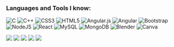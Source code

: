 <!--<h1 align="center">Hi 👋, I'm Prasanna Asole</h1>

<h3 align="center">A passionate coder who loves learning!!!</h3>
<img align="center" alt="coding" width="300" src="https://www.sarvika.com/wp-content/uploads/2021/03/Backend-Developer-Python-GIF-Dribble.gif">
<p align="left"> <img src="https://komarev.com/ghpvc/?username=prasannaasole&label=Profile%20views&color=0e75b6&style=flat" alt="prasannaasole" /> </p>

-  Reach Me at: **prasannaasole@gmail.com**

<h3 align="left">Connect with me:</h3>
<p align="left">
<a href="https://linkedin.com/in/prasanna-asole" target="blank"><img align="center" src="https://raw.githubusercontent.com/rahuldkjain/github-profile-readme-generator/master/src/images/icons/Social/linked-in-alt.svg" alt="prasanna-asole" height="30" width="40" /></a>
</p>
-->
<h3 align="left">Languages and Tools I know:</h3>


![C](https://img.shields.io/badge/c-%2300599C.svg?style=for-the-badge&logo=c&logoColor=white) ![C++](https://img.shields.io/badge/c++-%2300599C.svg?style=for-the-badge&logo=c%2B%2B&logoColor=white) ![CSS3](https://img.shields.io/badge/css3-%231572B6.svg?style=for-the-badge&logo=css3&logoColor=white) ![HTML5](https://img.shields.io/badge/html5-%23E34F26.svg?style=for-the-badge&logo=html5&logoColor=white) ![Angular.js](https://img.shields.io/badge/angular.js-%23E23237.svg?style=for-the-badge&logo=angularjs&logoColor=white) ![Angular](https://img.shields.io/badge/angular-%23DD0031.svg?style=for-the-badge&logo=angular&logoColor=white) ![Bootstrap](https://img.shields.io/badge/bootstrap-%23563D7C.svg?style=for-the-badge&logo=bootstrap&logoColor=white) ![NodeJS](https://img.shields.io/badge/node.js-6DA55F?style=for-the-badge&logo=node.js&logoColor=white) ![React](https://img.shields.io/badge/react-%2320232a.svg?style=for-the-badge&logo=react&logoColor=%2361DAFB) ![MySQL](https://img.shields.io/badge/mysql-%2300f.svg?style=for-the-badge&logo=mysql&logoColor=white) ![MongoDB](https://img.shields.io/badge/MongoDB-%234ea94b.svg?style=for-the-badge&logo=mongodb&logoColor=white) ![Blender](https://img.shields.io/badge/blender-%23F5792A.svg?style=for-the-badge&logo=blender&logoColor=white) ![Canva](https://img.shields.io/badge/Canva-%2300C4CC.svg?style=for-the-badge&logo=Canva&logoColor=white)



<!--
<p><img align="left" src="https://github-readme-stats.vercel.app/api/top-langs?username=prasannaasole&show_icons=true&locale=en&layout=compact" alt="prasannaasole" /></p>

<p>&nbsp;<img align="center" src="https://github-readme-stats.vercel.app/api?username=prasannaasole&show_icons=true&locale=en" alt="prasannaasole" /></p>

<p><img align="center" src="https://github-readme-streak-stats.herokuapp.com/?user=prasannaasole&" alt="prasannaasole" /></p>
-->
![](http://github-profile-summary-cards.vercel.app/api/cards/profile-details?username=prasannaasole&theme=blue_green)
![](http://github-profile-summary-cards.vercel.app/api/cards/repos-per-language?username=prasannaasole&theme=blue_green)
![](http://github-profile-summary-cards.vercel.app/api/cards/most-commit-language?username=prasannaasole&theme=blue_green)
![](http://github-profile-summary-cards.vercel.app/api/cards/stats?username=prasannaasole&theme=blue_green)
![](http://github-profile-summary-cards.vercel.app/api/cards/productive-time?username=prasannaasole&theme=blue_green&utcOffset=8)
